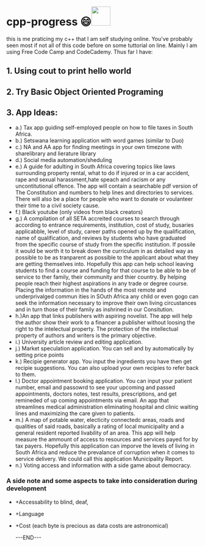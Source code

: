# cpp-progress :smile:<img src="https://media.giphy.com/media/mGcNjsfWAjY5AEZNw6/giphy.gif" width="50"></h2>
this is me praticing my c++ that I am self studying online.
You've probably seen most if not all of this code before on some tuttorial on line. Mainly I am using Free Code Camp and CodeCademy. 
Thus far I have:
## 1. Using cout to print hello world
## 2. Try Basic Object Oriented Programing 
## 3. App Ideas:
 * a.) Tax app guiding self-employed people on how to file taxes in South Africa.
 * b.) Setswana learning application with word games (similar to Duo)
 * c.) NA  and AA app for finding meetings in your own timezone with sharelibrary and lierature library
 * d.) Social media automation/sheduling
 * e.) A guide for adulting in South Africa covering topics like laws surrounding property rental, what to do if injured or in a car accident, rape and sexual                     harassment,hate speach and racism or any uncontitutional offence. The app will contain a searchable pdf version of The Constitution and numbers to help lines and directories to services. There will also be a place for people who want to donate or voulanteer their time to a civil society cause.  
 * f.) Black youtube (only videos from black creators) 
 * g.) A compilation of all SETA accreited courses to search through according to entrance requirements, institution, cost of study, busaries applicabble, level of study, career paths opened up by the qualification, name of qualification, and reviews by students who have graduated from the specific course of study from the specific institution. If possile it would be worth it to break down the curriculum in as detailed way as possible to be as tranparent as possible to the applicant about what they are getting themselves into. Hopefully this app can help school leaving students to find a course and funding for that course to be able to be of service to ther family, their community and thier country. By helping people reach their highest aspirations in any trade or degree course. Placing the information in the hands of the most remote and underprivalged commun ities in SOuth Africa any child or even gogo can seek the information necessary to improve their own living circustances and in turn those of their family as inshrined in our Consitution. 
 * h.)An app that links publishers with aspiring novelist. The app will help the author show their work to a financer a publisher without loosing the right to the intelectual property. The protection of the intellectual property of authors and writers is the primary objective.
 * i.) University article review and editing application. 
 * j.) Market speculation application. You can sell and by automatically by setting price points
 * k.) Recipie generator app. You input the ingredients you have then get recipie suggestions. You can also upload your own recipies to refer back to them.
 * l.) Doctor appointment booking application. You can input your patient number, email and passowrd to see your upcoming and passed appointments, doctors notes, test results, prescriptions, and get remineded of up coming appointments via email. An app that streamlines medical administration eliminating hospital and clinic waiting lines and maximizing the care given to patients.
 * m.) A map of potable water, electicity connectedc areas, roads and qualities of  said roads, basically a rating of local municipality and a general resident reported livability of an area. This app will help measure the ammount of access to resources and services payed for by tax payers. Hopefully this application can imporve the levels of living in South Africa and reduce the prevalance of corruption when it comes to service delivery. We could call this application Municipality Report. 
 * n.) Voting access and information with a side game about democracy. 
 
 ### A side note and some aspects to take into consideration during development
 - +Accessability to blind, deaf, 
 - +Language 
 - +Cost (each byte is precious as data costs are astronomical)
 
   ---END---
